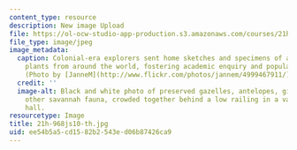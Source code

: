 ```yaml
---
content_type: resource
description: New image Upload
file: https://ol-ocw-studio-app-production.s3.amazonaws.com/courses/21h-968j-nature-environment-and-empire-spring-2010/ee54b5a5cd1582b2543ed06b87426ca9_21h-968js10-th.jpg
file_type: image/jpeg
image_metadata:
  caption: Colonial-era explorers sent home sketches and specimens of animals and
    plants from around the world, fostering academic enquiry and popular interest.
    (Photo by [JanneM](http://www.flickr.com/photos/jannem/4999467911/) on Flickr.)
  credit: ''
  image-alt: Black and white photo of preserved gazelles, antelopes, giraffes, and
    other savannah fauna, crowded together behind a low railing in a vast gallery
    hall.
resourcetype: Image
title: 21h-968js10-th.jpg
uid: ee54b5a5-cd15-82b2-543e-d06b87426ca9
---
```

